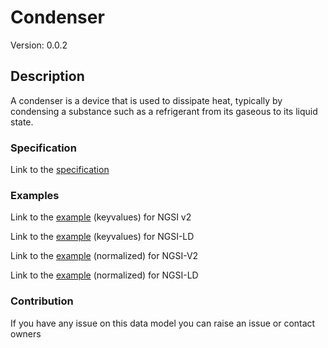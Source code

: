 # Condenser
Version: 0.0.2

## Description 

A condenser is a device that is used to dissipate heat, typically by condensing a substance such as a refrigerant from its gaseous to its liquid state.
### Specification

Link to the [specification](https://github.com/smart-data-models/incubated/tree/master/SAREF/s4bldg/Condenser/doc/spec.md)

### Examples

Link to the [example](https://github.com/smart-data-models/incubated/tree/master/SAREF/s4bldg/Condenser/examples/example.json) (keyvalues) for NGSI v2

Link to the [example](https://github.com/smart-data-models/incubated/tree/master/SAREF/s4bldg/Condenser/examples/example.jsonld) (keyvalues) for NGSI-LD

Link to the [example](https://github.com/smart-data-models/incubated/tree/master/SAREF/s4bldg/Condenser/examples/example-normalized.json) (normalized) for NGSI-V2

Link to the [example](https://github.com/smart-data-models/incubated/tree/master/SAREF/s4bldg/Condenser/examples/example-normalized.jsonld) (normalized) for NGSI-LD
### Contribution

 If you have any issue on this data model you can raise an issue or contact owners
